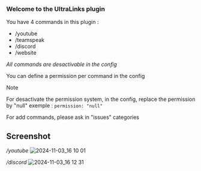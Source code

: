 ### Welcome to the UltraLinks plugin

You have 4 commands in this plugin :
- /youtube
- /teamspeak
- /discord
- /website

_All commands are desactivable in the config_

You can define a permission per command in the config

> [!NOTE]
> For desactivate the permission system, in the config, replace the permission by "null" exemple : 
>`permission: "null"`

For add commands, please ask in "issues" categories

## Screenshot
_/youtube_
![2024-11-03_16 10 01](https://github.com/user-attachments/assets/a25e4fe3-6209-4f6f-9732-c658c08e8641)

_/discord_
![2024-11-03_16 12 31](https://github.com/user-attachments/assets/ca11e458-5aa7-40fa-8b4e-e13d618072a0)

